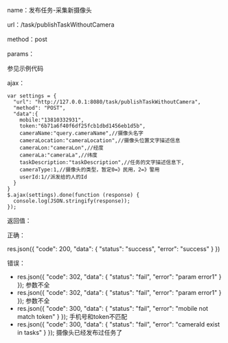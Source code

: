 name：发布任务-采集新摄像头

url：/task/publishTaskWithoutCamera

method：post

params：

参见示例代码

ajax：

```
var settings = {
  "url": "http://127.0.0.1:8080/task/publishTaskWithoutCamera",
  "method": "POST",
  "data":{
    mobile:"13810332931",
    token:"6b71a6f40f6df25fcb1dbd1456eb1d5b",
    cameraName:"query.cameraName",//摄像头名字
    cameraLocation:"cameraLocation",//摄像头位置文字描述信息
    cameraLon:"cameraLon",//经度
    cameraLa:"cameraLa",//纬度
    taskDescription:"taskDescription",//任务的文字描述信息下,
    cameraType:1,//摄像头的类型，暂定0=》民用，2=》警用
    userId:1//派发给的人的Id
  }
}
$.ajax(settings).done(function (response) {
  console.log(JSON.stringify(response));
});
```

返回值：

正确：

res.json({ "code": 200, "data": { "status": "success", "error": "success" } })

错误：

* res.json({ "code": 302, "data": { "status": "fail", "error": "param error1" } }); 参数不全
* res.json({ "code": 302, "data": { "status": "fail", "error": "param error1" } }); 参数不全
* res.json({ "code": 300, "data": { "status": "fail", "error": "mobile not match token" } }); 手机号和token不匹配
* res.json({ "code": 300, "data": { "status": "fail", "error": "cameraId exist in tasks" } }); 摄像头已经发布过任务了 

